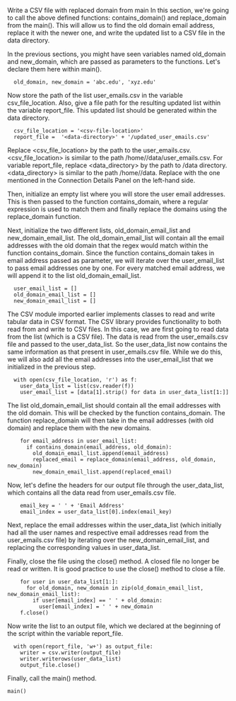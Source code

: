 Write a CSV file with replaced domain from main
In this section, we're going to call the above defined functions: contains_domain() and replace_domain from the main(). This will allow us to find the old domain email address, replace it with the newer one, and write the updated list to a CSV file in the data directory.

In the previous sections, you might have seen variables named old_domain and new_domain, which are passed as parameters to the functions. Let's declare them here within main().

```
  old_domain, new_domain = 'abc.edu', 'xyz.edu'
```

Now store the path of the list user_emails.csv in the variable csv_file_location. Also, give a file path for the resulting updated list within the variable report_file. This updated list should be generated within the data directory.

```
  csv_file_location = '<csv-file-location>'
  report_file =  '<data-directory>' + '/updated_user_emails.csv'
```

Replace <csv_file_location> by the path to the user_emails.csv. <csv_file_location> is similar to the path /home/<username>/data/user_emails.csv. For variable report_file, replace <data_directory> by the path to /data directory. <data_directory> is similar to the path /home/<username>/data. Replace <username> with the one mentioned in the Connection Details Panel on the left-hand side.

Then, initialize an empty list where you will store the user email addresses. This is then passed to the function contains_domain, where a regular expression is used to match them and finally replace the domains using the replace_domain function.

Next, initialize the two different lists, old_domain_email_list and new_domain_email_list. The old_domain_email_list will contain all the email addresses with the old domain that the regex would match within the function contains_domain. Since the function contains_domain takes in email address passed as parameter, we will iterate over the user_email_list to pass email addresses one by one. For every matched email address, we will append it to the list old_domain_email_list.

```
  user_email_list = []
  old_domain_email_list = []
  new_domain_email_list = []
```

The CSV module imported earlier implements classes to read and write tabular data in CSV format. The CSV library provides functionality to both read from and write to CSV files. In this case, we are first going to read data from the list (which is a CSV file). The data is read from the user_emails.csv file and passed to the user_data_list. So the user_data_list now contains the same information as that present in user_emails.csv file. While we do this, we will also add all the email addresses into the user_email_list that we initialized in the previous step.

```
  with open(csv_file_location, 'r') as f:
    user_data_list = list(csv.reader(f))
    user_email_list = [data[1].strip() for data in user_data_list[1:]]
```

The list old_domain_email_list should contain all the email addresses with the old domain. This will be checked by the function contains_domain. The function replace_domain will then take in the email addresses (with old domain) and replace them with the new domains.

```
    for email_address in user_email_list:
      if contains_domain(email_address, old_domain):
        old_domain_email_list.append(email_address)
        replaced_email = replace_domain(email_address, old_domain, new_domain)
        new_domain_email_list.append(replaced_email)
```

Now, let's define the headers for our output file through the user_data_list, which contains all the data read from user_emails.csv file.

```
    email_key = ' ' + 'Email Address'
    email_index = user_data_list[0].index(email_key)
```

Next, replace the email addresses within the user_data_list (which initially had all the user names and respective email addresses read from the user_emails.csv file) by iterating over the new_domain_email_list, and replacing the corresponding values in user_data_list.

Finally, close the file using the close() method. A closed file no longer be read or written. It is good practice to use the close() method to close a file.

```
    for user in user_data_list[1:]:
      for old_domain, new_domain in zip(old_domain_email_list, new_domain_email_list):
        if user[email_index] == ' ' + old_domain:
          user[email_index] = ' ' + new_domain
    f.close()
```
Now write the list to an output file, which we declared at the beginning of the script within the variable report_file.

```
  with open(report_file, 'w+') as output_file:
    writer = csv.writer(output_file)
    writer.writerows(user_data_list)
    output_file.close()
```
Finally, call the main() method.

```
main()
```